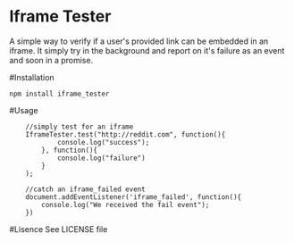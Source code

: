 # Iframe Tester

A simple way to verify if a user's provided link can be embedded in an iframe. It simply try in the background and report on it's failure as an event and soon in a promise.

#Installation

```
npm install iframe_tester
```

#Usage

```
    //simply test for an iframe
    IframeTester.test("http://reddit.com", function(){
            console.log("success");
        }, function(){
            console.log("failure")
        }
    );

    //catch an iframe_failed event
    document.addEventListener('iframe_failed', function(){
        console.log("We received the fail event");
    })

```

#Lisence
See LICENSE file